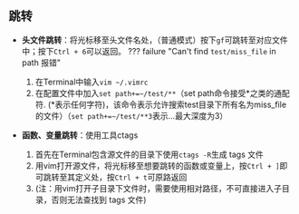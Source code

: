 ## 跳转
- **头文件跳转**：将光标移至头文件名处，（普通模式）按下`gf`可跳转至对应文件中；按下`Ctrl + 6`可以返回。
??? failure "Can't find `test/miss_file` in path 报错"
    1. 在Terminal中输入`vim ~/.vimrc`
    2. 在配置文件中加入`set path+=~/test/**`（set path命令接受\*之类的通配符. (\*表示任何字符)，该命令表示允许搜索test目录下所有名为miss_file的文件）（`set path+=~/test/**3`表示...最大深度为3）

- **函数、变量跳转**：使用工具ctags
    1. 首先在Terminal包含源文件的目录下使用`ctags -R`生成 tags 文件
    2. 用vim打开源文件，将光标移至想要跳转的函数或变量上，按`Ctrl + ]`即可跳转至其定义处，按`Ctrl + t`可原路返回
    3. (注：用vim打开子目录下文件时，需要使用相对路径，不可直接进入子目录，否则无法查找到 tags 文件)

<br><br><br><br><br><br><br><br><br><br><br><br><br><br><br><br><br><br><br><br>